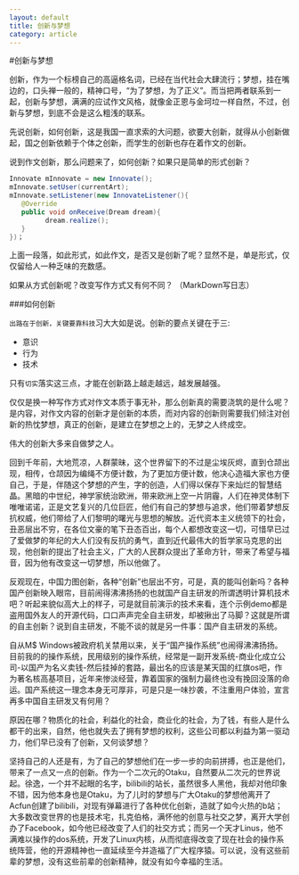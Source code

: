 ```yaml
---
layout: default
title: 创新与梦想
category: article
---
```

#创新与梦想

创新，作为一个标榜自己的高逼格名词，已经在当代社会大肆流行；梦想，挂在嘴边的，口头禅一般的，精神口号，“为了梦想，为了正义”。而当把两者联系到一起，创新与梦想，满满的应试作文风格，就像金正恩与金坷垃一样自然，不过，创新与梦想，到底不会是这么粗浅的联系。


先说创新，如何创新，这是我国一直求索的大问题，欲要大创新，就得从小创新做起，国之创新依赖于个体之创新，而学生的创新也存在着作文的创新。


说到作文创新，那么问题来了，如何创新？如果只是简单的形式创新？

```java
Innovate mInnovate = new Innovate();
mInnovate.setUser(currentArt);
mInnovate.setListener(new InnovateListener(){
   @Override
   public void onReceive(Dream dream){
         dream.realize();
   }
})；
```

上面一段落，如此形式，如此作文，是否又是创新了呢？显然不是，单是形式，仅仅留给人一种乏味的充数感。


如果从方式创新呢？改变写作方式又有何不同？
（MarkDown写日志）


###如何创新


`出路在于创新，关键要靠科技`习大大如是说。创新的要点关键在于三:

* 意识
* 行为
* 技术

只有`切实`落实这三点，才能在创新路上越走越远，越发展越强。


仅仅是换一种写作方式对作文本质于事无补，那么创新真的需要浇筑的是什么呢？是内容，对作文内容的创新才是创新的本质，而对内容的创新则需要我们倾注对创新的热忱梦想，真正的创新，是建立在梦想之上的，无梦之人终成空。


伟大的创新大多来自做梦之人。


回到千年前，大地荒凉，人群蒙昧，这个世界留下的不过是尘埃灰烬，直到仓颉出现，相传，仓颉因为编绳不方便计数，为了更加方便计数，他决心造福大家也方便自己，于是，伴随这个梦想的产生，字的创造，人们得以保存下来灿烂的智慧结晶。黑暗的中世纪，神学家统治欧洲，带来欧洲上空一片阴霾，人们在神灵体制下唯唯诺诺，正是文艺复兴的几位巨匠，他们有自己的梦想与追求，他们带着梦想反抗权威，他们带给了人们黎明的曙光与思想的解放。近代资本主义统领下的社会，丑恶层出不穷，在各位文豪的笔下丑态百出，每个人都想改变这一切，可惜早已过了爱做梦的年纪的大人们没有反抗的勇气，直到近代最伟大的哲学家马克思的出现，他创新的提出了社会主义，广大的人民群众提出了革命方针，带来了希望与福音，因为他有改变这一切梦想，所以他做了。


反观现在，中国力图创新，各种“创新”也层出不穷，可是，真的能叫创新吗？各种国产创新映入眼帘，目前闹得沸沸扬扬的也就国产自主研发的所谓透明计算机技术吧？听起来貌似高大上的样子，可是就目前演示的技术来看，连个示例demo都是盗用国外友人的开源代码，口口声声完全自主研发，却被揪出了马脚？这就是所谓的自主创新？说到自主研发，不能不谈的就是另一件事：国产自主研发的系统。


自从M$ Windows被政府机关禁用以来，关于“国产操作系统”也闹得沸沸扬扬。目前我的的操作系统，民用级别的操作系统，经常是一副开发系统-商业化成立公司-以国产为名义卖钱-然后挂掉的套路，最出名的应该是某天国的红旗os吧，作为著名核高基项目，近年来惨淡经营，靠着国家的强制力最终也没有挽回没落的命运。国产系统这一理念本身无可厚非，可是只是一味抄袭，不注重用户体验，宣言再多中国自主研发又有何用？


原因在哪？物质化的社会，利益化的社会，商业化的社会，为了钱，有些人是什么都干的出来，自然，他也就失去了拥有梦想的权利，这些公司都以利益为第一驱动力，他们早已没有了创新，又何谈梦想？


坚持自己的人还是有，为了自己的梦想他们在一步一步的向前拼搏，也正是他们，带来了一点又一点的创新。作为一个二次元的Otaku，自然要从二次元的世界说起。徐逸，一个并不起眼的名字，bilibili的站长，虽然很多人黑他，我却对他印象不错，因为他本身也是Otaku，为了儿时的梦想与广大Otaku的梦想他离开了Acfun创建了bilibili，对现有弹幕进行了各种优化创新，造就了如今火热的b站；大多数改变世界的也是技术宅，扎克伯格，满怀他的创意与社交之梦，离开大学创办了Facebook，如今他已经改变了人们的社交方式；而另一个天才Linus，他不满难以操作的dos系统，开发了Linux内核，从而彻底得改变了现在社会的操作系统阵营，他的开源精神也一直延续至今并造福了广大程序猿。可以说，没有这些前辈的梦想，没有这些前辈的创新精神，就没有如今幸福的生活。
         
